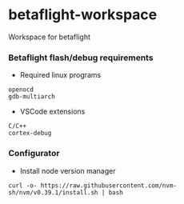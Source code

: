# betaflight-workspace
Workspace for betaflight


### Betaflight flash/debug requirements
 * Required linux programs
```
openocd
gdb-multiarch
```

 * VSCode extensions
```
C/C++ 
cortex-debug
```

### Configurator 
 * Install node version manager
```
curl -o- https://raw.githubusercontent.com/nvm-sh/nvm/v0.39.1/install.sh | bash
```